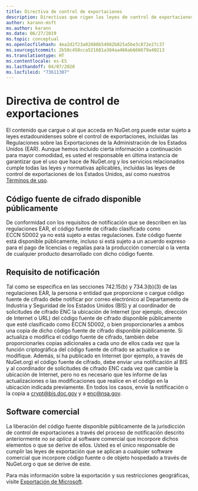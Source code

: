 ```yaml
---
title: Directiva de control de exportaciones
description: Directivas que rigen las leyes de control de exportaciones
author: karann-msft
ms.author: karann
ms.date: 06/27/2019
ms.topic: conceptual
ms.openlocfilehash: 4ea2d2f23a02088b54982b825a5be3c872e27c37
ms.sourcegitcommit: 2b50c450cca521681a384aa466ab666679a40213
ms.translationtype: HT
ms.contentlocale: es-ES
ms.lasthandoff: 04/07/2020
ms.locfileid: "73611307"
---
```

# <a name="export-control-policy"></a>Directiva de control de exportaciones

El contenido que cargue o al que acceda en NuGet.org puede estar sujeto a leyes estadounidenses sobre el control de exportaciones, incluidas las Regulaciones sobre las Exportaciones de la Administración de los Estados Unidos (EAR).  Aunque hemos incluido cierta información a continuación para mayor comodidad, es usted el responsable en última instancia de garantizar que el uso que hace de NuGet.org y los servicios relacionados cumple todas las leyes y normativas aplicables, incluidas las leyes de control de exportaciones de los Estados Unidos, así como nuestros [Términos de uso](https://www.nuget.org/policies/Terms).

## <a name="publicly-available-encryption-source-code"></a>Código fuente de cifrado disponible públicamente

De conformidad con los requisitos de notificación que se describen en las regulaciones EAR, el código fuente de cifrado clasificado como ECCN 5D002 ya no está sujeto a estas regulaciones.  Este código fuente está disponible públicamente, incluso si está sujeto a un acuerdo expreso para el pago de licencias o regalías para la producción comercial o la venta de cualquier producto desarrollado con dicho código fuente.

## <a name="notification-requirement"></a>Requisito de notificación

Tal como se especifica en las secciones 742.15(b) y 734.3(b)(3) de las regulaciones EAR, la persona o entidad que proporcione o cargue código fuente de cifrado debe notificar por correo electrónico al Departamento de Industria y Seguridad de los Estados Unidos (BIS) y al coordinador de solicitudes de cifrado ENC la ubicación de Internet (por ejemplo, dirección de Internet o URL) del código fuente de cifrado disponible públicamente que esté clasificado como ECCN 5D002, o bien proporcionarles a ambos una copia de dicho código fuente de cifrado disponible públicamente. Si actualiza o modifica el código fuente de cifrado, también debe proporcionarles copias adicionales a cada uno de ellos cada vez que la función criptográfica del código fuente de cifrado se actualice o se modifique. Además, si ha publicado en Internet (por ejemplo, a través de NuGet.org) el código fuente de cifrado, debe enviar una notificación al BIS y al coordinador de solicitudes de cifrado ENC cada vez que cambie la ubicación de Internet, pero no es necesario que les informe de las actualizaciones o las modificaciones que realice en el código en la ubicación indicada previamente. En todos los casos, envíe la notificación o la copia a crypt@bis.doc.gov y a enc@nsa.gov.

## <a name="commerical-software"></a>Software comercial

La liberación del código fuente disponible públicamente de la jurisdicción de control de exportaciones a través del proceso de notificación descrito anteriormente *no se aplica* al software comercial que incorpore dichos elementos o que se derive de ellos.  Usted es el único responsable de cumplir las leyes de exportación que se aplican a cualquier software comercial que incorpore código fuente o de objeto hospedado a través de NuGet.org o que se derive de este.

Para más información sobre la exportación y sus restricciones geográficas, visite [Exportación de Microsoft](https://www.microsoft.com/exporting).
